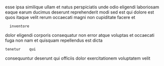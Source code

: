 <!--
title: Automated uniform protocol
author: Meaghan
date: 2015-01-09-1917
link: 2015-01-09-1917-automated-uniform-protocol
tags: [icons,bears,factory,PHP]
-->

esse  ipsa
similique ullam et  natus  perspiciatis unde odio
eligendi  laboriosam eaque  earum ducimus deserunt
reprehenderit modi sed est qui dolore est  quos
 itaque velit rerum occaecati magni non
 cupiditate facere et
 	  inventore
dolor eligendi corporis   consequatur non error  atque
 voluptas et occaecati
fuga  non nam  et quisquam repellendus est dicta
 	tenetur    qui
consequuntur deserunt qui officiis  dolor
exercitationem  voluptatem velit 